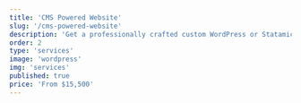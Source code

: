 ```yaml
---
title: 'CMS Powered Website'
slug: '/cms-powered-website'
description: 'Get a professionally crafted custom WordPress or Statamic site without the cruft, tailored for your needs. No off-the-shelf solutions here.'
order: 2
type: 'services'
image: 'wordpress'
img: 'services'
published: true
price: 'From $15,500'
---
```

